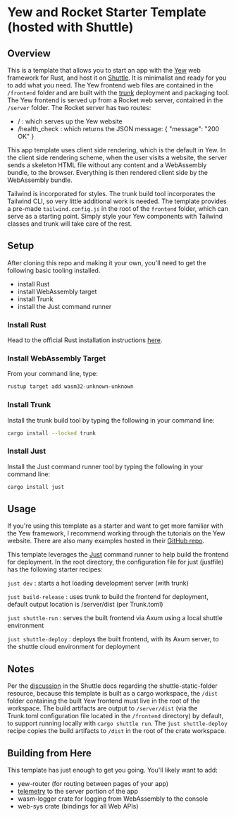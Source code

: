 # Yew and Rocket Starter Template (hosted with Shuttle)

## Overview
This is a template that allows you to start an app with the [Yew](https://yew.rs) web framework for Rust, and host it on [Shuttle](https://shuttle.rs). It is minimalist and ready for you to add what you need. The Yew frontend web files are contained in the `/frontend` folder and are built with the [trunk](https://trunkrs.dev) deployment and packaging tool. The Yew frontend is served up from a Rocket web server, contained in the `/server` folder.  The Rocket server has two routes:

- / : which serves up the Yew website
- /health_check : which returns the JSON message: { "message": "200 OK" }

This app template uses client side rendering, which is the default in Yew. In the client side rendering scheme, when the user visits a website, the server sends a skeleton HTML file without any content and a WebAssembly bundle, to the browser. Everything is then rendered client side by the WebAssembly bundle.

Tailwind is incorporated for styles. The trunk build tool incorporates the Tailwind CLI, so very little additional work is needed.  The template provides a pre-made `tailwind.config.js` in the root of the `frontend` folder, which can serve as a starting  point. Simply style your Yew components with Tailwind classes and trunk will take care of the rest.

## Setup
After cloning this repo and making it your own, you'll need to get the following basic tooling installed.

- install Rust
- install WebAssembly target
- install Trunk
- install the Just command runner

### Install Rust
Head to the official Rust installation instructions [here](https://www.rust-lang.org/tools/install).

### Install WebAssembly Target
From your command line, type:
```bash
rustup target add wasm32-unknown-unknown
```

### Install Trunk
Install the trunk build tool by typing the following in your command line:
```bash
cargo install --locked trunk
```

### Install Just
Install the Just command runner tool by typing the following in your command line:
```bash
cargo install just
```

## Usage
If you're using this template as a starter and want to get more familiar with the Yew framework, I recommend working through the tutorials on the Yew website. There are also many examples hosted in their [GitHub repo](https://github.com/yewstack/yew).

This template leverages the [Just](https://github.com/casey/just) command runner to help build the frontend for deployment. In the root directory, the configuration file for just (justfile) has the following starter recipes:

`just dev` : starts a hot loading development server (with trunk)

`just build-release` : uses trunk to build the frontend for deployment, default output location is /server/dist (per Trunk.toml)

`just shuttle-run` : serves the built frontend via Axum using a local shuttle environment

`just shuttle-deploy` : deploys the built frontend, with its Axum server, to the shuttle cloud environment for deployment

## Notes
Per the [discussion](https://docs.shuttle.rs/resources/shuttle-static-folder) in the Shuttle docs regarding the shuttle-static-folder resource, because this template is built as a cargo workspace, the `/dist` folder containing the built Yew frontend must live in the root of the workspace.  The build artifacts are output to `/server/dist` (via the Trunk.toml configuration file located in the `/frontend` directory) by default, to support running locally with `cargo shuttle run`. The `just shuttle-deploy` recipe copies the build artifacts to `/dist` in the root of the crate workspace.

## Building from Here
This template has just enough to get you going. You'll likely want to add:

- yew-router (for routing between pages of your app)
- [telemetry](https://docs.shuttle.rs/introduction/telemetry) to the server portion of the app
- wasm-logger crate for logging from WebAssembly to the console
- web-sys crate (bindings for all Web APIs)



